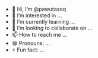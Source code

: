 - 👋 Hi, I’m @pawutasoq
- 👀 I’m interested in ...
- 🌱 I’m currently learning ...
- 💞️ I’m looking to collaborate on ...
- 📫 How to reach me ...
- 😄 Pronouns: ...
- ⚡ Fun fact: ...

<!---
pawutasoq/pawutasoq is a ✨ special ✨ repository because its `README.md` (this file) appears on your GitHub profile.
You can click the Preview link to take a look at your changes.
--->
